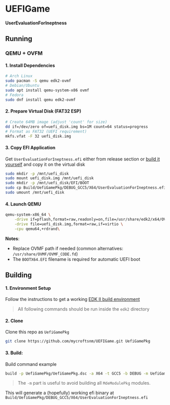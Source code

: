 # UEFIGame
**UserEvaluationForIneptness**

## Running

### QEMU + OVFM

#### 1. Install Dependencies
```bash
# Arch Linux
sudo pacman -S qemu edk2-ovmf
# Debian/Ubuntu
sudo apt install qemu-system-x86 ovmf
# Fedora
sudo dnf install qemu edk2-ovmf
```

#### 2. Prepare Virtual Disk (FAT32 ESP)
```bash
# Create 64MB image (adjust 'count' for size)
dd if=/dev/zero of=uefi_disk.img bs=1M count=64 status=progress
# Format as FAT32 (UEFI requirement)
mkfs.vfat -F 32 uefi_disk.img
```

#### 3. Copy EFI Application
Get `UserEvaluationForIneptness.efi` either from release section or [build it yourself](#building) and copy it on the virtual disk
```bash
sudo mkdir -p /mnt/uefi_disk
sudo mount uefi_disk.img /mnt/uefi_disk
sudo mkdir -p /mnt/uefi_disk/EFI/BOOT
sudo cp Build/UefiGamePkg/DEBUG_GCC5/X64/UserEvaluationForIneptness.efi /mnt/uefi_disk/EFI/BOOT/BOOTX64.EFI
sudo umount /mnt/uefi_disk
```

#### 4. Launch QEMU
```bash
qemu-system-x86_64 \
    -drive if=pflash,format=raw,readonly=on,file=/usr/share/edk2/x64/OVMF_CODE.4m.fd \
    -drive file=uefi_disk.img,format=raw,if=virtio \
    -cpu qemu64,+rdrand\
```

**Notes**:  
- Replace OVMF path if needed (common alternatives: `/usr/share/OVMF/OVMF_CODE.fd`)  
- The `BOOTX64.EFI` filename is required for automatic UEFI boot  
   

## Building 
#### 1. Environment Setup
Follow the instructions to get a working [EDK II build environment](https://github.com/tianocore/tianocore.github.io/wiki/Getting-Started-with-EDK-II)

> All following commands should be run inside the `edk2` directory

#### 2. Clone 
Clone this repo as `UefiGamePkg`
```bash
git clone https://github.com/mycroftsnm/UEFIGame.git UefiGamePkg       
```
#### 3. Build:
Build command example
```bash
build -p UefiGamePkg/UefiGamePkg.dsc -a X64 -t GCC5 -b DEBUG -m UefiGamePkg/UserEvaluationForIneptness.inf  
```
> The `-m` part is useful to avoid building all `MdeModulePkg` modules.


This will generate a (hopefully) working efi binary at `Build/UefiGamePkg/DEBUG_GCC5/X64/UserEvaluationForIneptness.efi`
